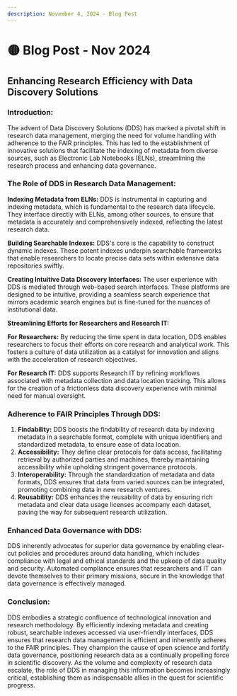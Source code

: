 ```yaml
---
description: November 4, 2024 - Blog Post
---
```


# 🟡 Blog Post - Nov 2024

## **Enhancing Research Efficiency with Data Discovery Solutions**

### **Introduction:**&#x20;

The advent of Data Discovery Solutions (DDS) has marked a pivotal shift in research data management, merging the need for volume handling with adherence to the FAIR principles. This has led to the establishment of innovative solutions that facilitate the indexing of metadata from diverse sources, such as Electronic Lab Notebooks (ELNs), streamlining the research process and enhancing data governance.

### **The Role of DDS in Research Data Management:**

**Indexing Metadata from ELNs:** DDS is instrumental in capturing and indexing metadata, which is fundamental to the research data lifecycle. They interface directly with ELNs, among other sources, to ensure that metadata is accurately and comprehensively indexed, reflecting the latest research data.&#x20;

**Building Searchable Indexes:** DDS's core is the capability to construct dynamic indexes. These potent indexes underpin searchable frameworks that enable researchers to locate precise data sets within extensive data repositories swiftly.

**Creating Intuitive Data Discovery Interfaces:** The user experience with DDS is mediated through web-based search interfaces. These platforms are designed to be intuitive, providing a seamless search experience that mirrors academic search engines but is fine-tuned for the nuances of institutional data.

**Streamlining Efforts for Researchers and Research IT:**

**For Researchers:** By reducing the time spent in data location, DDS enables researchers to focus their efforts on core research and analytical work. This fosters a culture of data utilization as a catalyst for innovation and aligns with the acceleration of research objectives.

**For Research IT:** DDS supports Research IT by refining workflows associated with metadata collection and data location tracking. This allows for the creation of a frictionless data discovery experience with minimal need for manual oversight.

### **Adherence to FAIR Principles Through DDS:**

1. &#x20;**Findability:** DDS boosts the findability of research data by indexing metadata in a searchable format, complete with unique identifiers and standardized metadata, to ensure ease of data location.
2. &#x20;**Accessibility:** They define clear protocols for data access, facilitating retrieval by authorized parties and machines, thereby maintaining accessibility while upholding stringent governance protocols.
3. &#x20;**Interoperability:** Through the standardization of metadata and data formats, DDS ensures that data from varied sources can be integrated, promoting combining data in new research ventures.
4. &#x20;**Reusability:** DDS enhances the reusability of data by ensuring rich metadata and clear data usage licenses accompany each dataset, paving the way for subsequent research utilization.

### **Enhanced Data Governance with DDS:**

DDS inherently advocates for superior data governance by enabling clear-cut policies and procedures around data handling, which includes compliance with legal and ethical standards and the upkeep of data quality and security. Automated compliance ensures that researchers and IT can devote themselves to their primary missions, secure in the knowledge that data governance is effectively managed.

### **Conclusion:**&#x20;

DDS embodies a strategic confluence of technological innovation and research methodology. By efficiently indexing metadata and creating robust, searchable indexes accessed via user-friendly interfaces, DDS ensures that research data management is efficient and inherently adheres to the FAIR principles. They champion the cause of open science and fortify data governance, positioning research data as a continually propelling force in scientific discovery. As the volume and complexity of research data escalate, the role of DDS in managing this information becomes increasingly critical, establishing them as indispensable allies in the quest for scientific progress.
